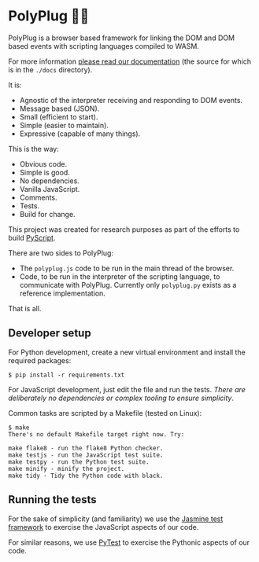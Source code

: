 # PolyPlug 🦜🔌

PolyPlug is a browser based framework for linking the DOM and DOM based events
with scripting languages compiled to WASM.

For more information [please read our documentation](https://polyplug.readthedocs.io/en/latest/) (the source for which is in the `./docs` directory).

It is:

* Agnostic of the interpreter receiving and responding to DOM events.
* Message based (JSON).
* Small (efficient to start).
* Simple (easier to maintain).
* Expressive (capable of many things).

This is the way:

* Obvious code.
* Simple is good.
* No dependencies.
* Vanilla JavaScript.
* Comments.
* Tests.
* Build for change.

This project was created for research purposes as part of the efforts to build
[PyScript](https://pyscript.net).

There are two sides to PolyPlug:

* The `polyplug.js` code to be run in the main thread of the browser.
* Code, to be run in the interpreter of the scripting language, to communicate
  with PolyPlug. Currently only `polyplug.py` exists as a reference
  implementation.

That is all.

## Developer setup

For Python development, create a new virtual environment and install the
required packages:

```
$ pip install -r requirements.txt
```

For JavaScript development, just edit the file and run the tests. _There are
deliberately no dependencies or complex tooling to ensure simplicity_.

Common tasks are scripted by a Makefile (tested on Linux):

```
$ make
There's no default Makefile target right now. Try:

make flake8 - run the flake8 Python checker.
make testjs - run the JavaScript test suite.
make testpy - run the Python test suite.
make minify - minify the project.
make tidy - Tidy the Python code with black.
```

## Running the tests

For the sake of simplicity (and familiarity) we use the
[Jasmine test framework](https://jasmine.github.io/index.html) to exercise the
JavaScript aspects of our code.

For similar reasons, we use [PyTest](https://pytest.org/) to exercise the
Pythonic aspects of our code.
